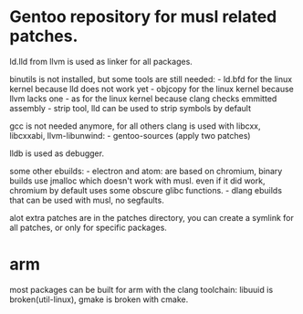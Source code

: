 # Gentoo repository for musl related patches.

ld.lld from llvm is used as linker for all packages.

binutils is not installed, but some tools are still needed:
      - ld.bfd for the linux kernel because lld does not work yet
      - objcopy for the linux kernel because llvm lacks one
      - as for the linux kernel because clang checks emmitted assembly
      - strip tool, lld can be used to strip symbols by default

gcc is not needed anymore, for all others clang is used with libcxx, libcxxabi, llvm-libunwind:
      - gentoo-sources (apply two patches)
      
lldb is used as debugger.

some other ebuilds:
      - electron and atom: are based on chromium, binary builds use jmalloc which doesn't work with musl. even if it did work,
        chromium by default uses some obscure glibc functions.
      - dlang ebuilds that can be used with musl, no segfaults.
      
alot extra patches are in the patches directory, you can create a symlink for all patches, or only for specific packages.

# arm
most packages can be built for arm with the clang toolchain: libuuid is broken(util-linux), gmake is broken with cmake.
